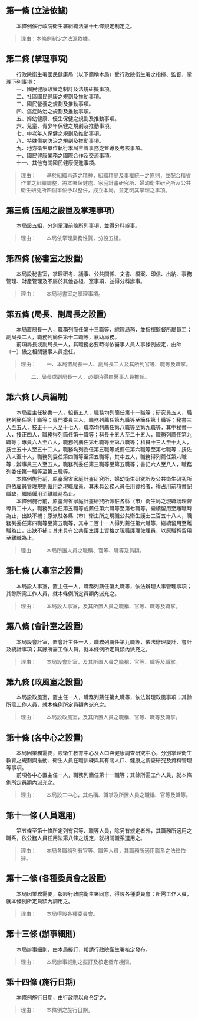 第一條 (立法依據)
-----------------
　　本條例依行政院衛生署組織法第十七條規定制定之。  
> 理由：本條例制定之法源依據。



第二條 (掌理事項)
-----------------
　　行政院衛生署國民健康局（以下簡稱本局）受行政院衛生署之指揮、監督，掌理下列事項：  
　　一、國民健康政策之制訂及法規研擬事項。  
　　二、社區國民健康之規劃及推動事項。  
　　三、國民營養之規劃及推動事項。  
　　四、癌症防治之規劃及推動事項。  
　　五、婦幼健康、優生保健之規劃及推動事項。  
　　六、兒童、青少年保健之規劃及推動事項。  
　　七、中老年人保健之規劃及推動事項。  
　　八、特殊傷病防治之規劃及推動事項。  
　　九、地方衛生單位執行本局主管事務之督導及考核事項。  
　　十、國民健康業務之國際合作及交流事項。  
　　十一、其他有關國民健康促進事項。  
> 理由：　　基於組織再造之精神，組織精簡及事權統一之原則，並配合精省作業之組織調整，將本署保健處、家庭計畫研究所、婦幼衛生研究所及公共衛生研究所四個單位予以整併，成立本局，並定明其掌理之事項。



第三條 (五組之設置及掌理事項)
-----------------------------
　　本局設五組，分別掌理前條所列事項，並得分科辦事。  
> 理由：　　本局依掌理業務性質，分設五組。



第四條 (秘書室之設置)
---------------------
　　本局設秘書室，掌理研考、議事、公共關係、文書、檔案、印信、出納、事務管理、財產管理及不屬於其他各組、室事項，並得分科辦事。  
> 理由：　　本局秘書室之掌理事項。



第五條 (局長、副局長之設置)
---------------------------
　　本局置局長一人，職務列簡任第十三職等，綜理局務，並指揮監督所屬員工；副局長二人，職務列簡任第十二職等，襄助局務。  
　　前項局長或副局長一人，其職務必要時得依醫事人員人事條例規定，由師（一）級之相關醫事人員擔任。  
> 理由：　　一、本局置局長一人、副局長二人及其所列官等、職等及職掌。

> 　　二、局長或副局長一人，必要時得由醫事人員擔任。



第六條 (人員編制)
-----------------
　　本局置主任秘書一人，組長五人，職務均列簡任第十一職等；研究員五人，職務列簡任第十職等；專門委員三人，職務列薦任第九職等至簡任第十職等；秘書三人至五人，技正十一人至十七人，職務均列薦任第八職等至第九職等，其中秘書一人，技正四人，職務得列簡任第十職等；科長十五人至二十五人，職務列薦任第九職等；專員六人至八人，職務列薦任第七職等至第八職等；科員十三人至十九人，技士五十人至五十二人，職務均列委任第五職等或薦任第六職等至第七職等；技佐八人至十人，職務列委任第四職等至第五職等，其中五人，職務得列薦任第六職等；辦事員三人至五人，職務列委任第三職等至第五職等；書記六人至八人，職務列委任第一職等至第三職等。  
　　本條例施行前，原臺灣省家庭計畫研究所、婦幼衛生研究所及公共衛生研究所原依雇員管理規則僱用之現職雇員，其未具公務人員任用資格者，得占用前項書記職缺，繼續僱用至離職時為止。  
　　本條例施行前，原臺灣省家庭計畫研究所派駐各縣（市）衛生局之現職護理督導員二十人，職務列委任第五職等或薦任第六職等至第七職等，繼續留用至離職時為止，出缺不補；原派駐各縣（市）衛生所之現職公共衛生護士三百五十八人，職務列委任第四職等至第五職等，其中二百十一人得列薦任第六職等，繼續留用至離職為止，出缺不補；其未具有公共衛生護士資格之現職護理佐理員，以原職稱留用至離職為止。  
> 理由：　　本局所置人員之職稱、官等、職等及員額。



第七條 (人事室之設置)
---------------------
　　本局設人事室，置主任一人，職務列薦任第九職等，依法辦理人事管理事項；其餘所需工作人員，就本條例所定員額內派充之。  
> 理由：　　本局設人事室，及其所置人員之職稱、官等、職等及職掌。



第八條 (會計室之設置)
---------------------
　　本局設會計室，置會計主任一人，職務列薦任第九職等，依法辦理歲計、會計及統計事項；其餘所需工作人員，就本條例所定員額內派充之。  
> 理由：　　本局設會計室，及其所置人員之職稱、官等、職等及職掌。



第九條 (政風室之設置)
---------------------
　　本局設政風室，置主任一人，職務列薦任第九職等，依法辦理政風事項；其餘所需工作人員，就本條例所定員額內派充之。  
> 理由：　　本局設政風室，及其所置人員之職稱、官等、職等及職掌。



第十條 (各中心之設置)
---------------------
　　本局因業務需要，設衛生教育中心及人口與健康調查研究中心，分別掌理衛生教育之規劃與推動、衛生人員在職訓練與其有關人口、健康之調查研究及資料管理等事項。  
　　前項各中心置主任一人，職務列簡任第十一職等；其餘所需工作人員，就本條例所定員額內派充之。  
> 理由：　　本局設二中心，其名稱、職掌及所置人員之職稱、官等及職等。



第十一條 (人員選用)
-------------------
　　第五條至第十條所定列有官等、職等人員，除另有規定者外，其職務所適用之職系，依公務人員任用法第八條之規定，就相關職系選用之。  
> 理由：　　本局各職稱列有官等、職等人員，其職務所適用職系之法律依據。



第十二條 (各種委員會之設置)
---------------------------
　　本局因業務需要，報經行政院衛生署同意，得設各種委員會；所需工作人員，就本條例所定員額內調用之。  
> 理由：　　本局得設各種委員會。



第十三條 (辦事細則)
-------------------
　　本局辦事細則，由本局擬訂，報請行政院衛生署核定發布。  
> 理由：　　本局辦事細則之擬訂及核定發布機關。



第十四條 (施行日期)
-------------------
　　本條例施行日期，由行政院以命令定之。  
> 理由：　　本條例之施行日期。